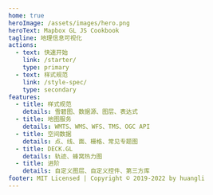 ```yaml
---
home: true
heroImage: /assets/images/hero.png
heroText: Mapbox GL JS Cookbook
tagline: 地理信息可视化
actions:
  - text: 快速开始
    link: /starter/
    type: primary
  - text: 样式规范
    link: /style-spec/
    type: secondary
features:
  - title: 样式规范
    details: 雪碧图、数据源、图层、表达式
  - title: 地图服务
    details: WMTS、WMS、WFS、TMS、OGC API
  - title: 空间数据
    details: 点、线、面、栅格、常见专题图
  - title: DECK.GL
    details: 轨迹、蜂窝热力图
  - title: 进阶
    details: 自定义图层、自定义控件、第三方库
footer: MIT Licensed | Copyright © 2019-2022 by huangli
---
```

